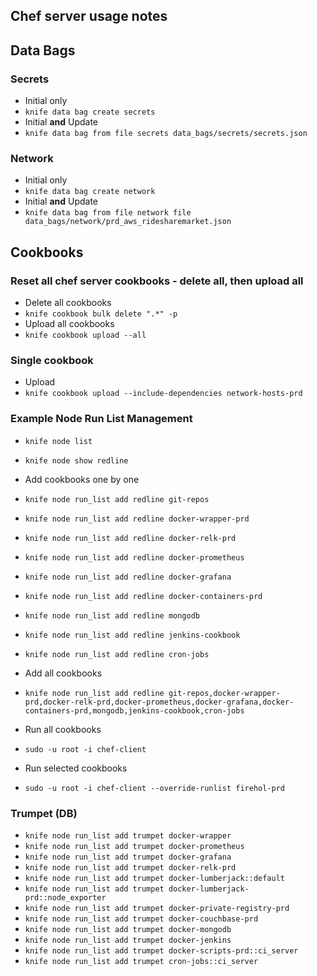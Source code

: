 ## Chef server usage notes

## Data Bags

### Secrets

- Initial only
- `knife data bag create secrets`
- Initial **and** Update
- `knife data bag from file secrets data_bags/secrets/secrets.json`

### Network

- Initial only
- `knife data bag create network`
- Initial **and** Update
- `knife data bag from file network file data_bags/network/prd_aws_ridesharemarket.json`

## Cookbooks

### Reset all chef server cookbooks - delete all, then upload all

- Delete all cookbooks
- `knife cookbook bulk delete ".*" -p`
- Upload all cookbooks
- `knife cookbook upload --all`

### Single cookbook
- Upload
- `knife cookbook upload --include-dependencies network-hosts-prd`

### Example Node Run List Management
- `knife node list`
- `knife node show redline`

- Add cookbooks one by one
- `knife node run_list add redline git-repos`
- `knife node run_list add redline docker-wrapper-prd`
- `knife node run_list add redline docker-relk-prd`
- `knife node run_list add redline docker-prometheus`
- `knife node run_list add redline docker-grafana`
- `knife node run_list add redline docker-containers-prd`
- `knife node run_list add redline mongodb`
- `knife node run_list add redline jenkins-cookbook`
- `knife node run_list add redline cron-jobs`

- Add all cookbooks
- `knife node run_list add redline git-repos,docker-wrapper-prd,docker-relk-prd,docker-prometheus,docker-grafana,docker-containers-prd,mongodb,jenkins-cookbook,cron-jobs`

- Run all cookbooks
- `sudo -u root -i chef-client`
- Run selected cookbooks
- `sudo -u root -i chef-client --override-runlist firehol-prd`

### Trumpet (DB)

- `knife node run_list add trumpet docker-wrapper`
- `knife node run_list add trumpet docker-prometheus`
- `knife node run_list add trumpet docker-grafana`
- `knife node run_list add trumpet docker-relk-prd`
- `knife node run_list add trumpet docker-lumberjack::default`
- `knife node run_list add trumpet docker-lumberjack-prd::node_exporter`
- `knife node run_list add trumpet docker-private-registry-prd`
- `knife node run_list add trumpet docker-couchbase-prd`
- `knife node run_list add trumpet docker-mongodb`
- `knife node run_list add trumpet docker-jenkins`
- `knife node run_list add trumpet docker-scripts-prd::ci_server`
- `knife node run_list add trumpet cron-jobs::ci_server`

